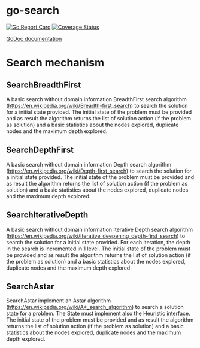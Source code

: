 # go-search
[![Go Report Card](https://goreportcard.com/badge/github.com/rormartin/go-search)](https://goreportcard.com/report/github.com/rormartin/go-search)
[![Coverage Status](https://coveralls.io/repos/github/rormartin/gosearch/badge.svg?branch=master)](https://coveralls.io/github/rormartin/gosearch?branch=master)

[GoDoc documentation](https://godoc.org/github.com/rormartin/gosearch)

# Search mechanism

## SearchBreadthFirst

A basic search without domain information BreadthFirst search algorithm
(https://en.wikipedia.org/wiki/Breadth-first_search) to search the solution for
a initial state provided.  The initial state of the problem must be provided and
as result the algorithm returns the list of solution action (if the problem as
solution) and a basic statistics about the nodes explored, duplicate nodes and
the maximum depth explored.


## SearchDepthFirst

A basic search without domain information Depth search algorithm
(https://en.wikipedia.org/wiki/Depth-first_search) to search the solution for a
initial state provided.  The initial state of the problem must be provided and
as result the algorithm returns the list of solution action (if the problem as
solution) and a basic statistics about the nodes explored, duplicate nodes and
the maximum depth explored.

## SearchIterativeDepth

A basic search without domain information Iterative Depth search algorithm
(https://en.wikipedia.org/wiki/Iterative_deepening_depth-first_search) to search
the solution for a initial state provided.  For each iteration, the depth in the
search is incremented in 1 level.  The initial state of the problem must be
provided and as result the algorithm returns the list of solution action (if the
problem as solution) and a basic statistics about the nodes explored, duplicate
nodes and the maximum depth explored.

## SearchAstar

SearchAstar implement an Astar algorithm
(https://en.wikipedia.org/wiki/A*_search_algorithm) to search a solution state
for a problem. The State must implement also the Heuristic interface.  The
initial state of the problem must be provided and as result the algorithm
returns the list of solution action (if the problem as solution) and a basic
statistics about the nodes explored, duplicate nodes and the maximum depth
explored.

